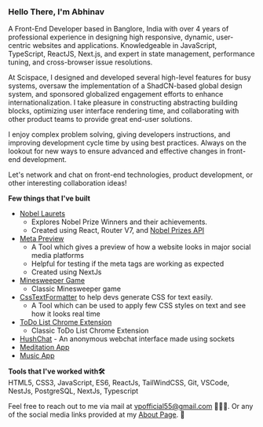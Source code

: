 ### Hello There, I'm Abhinav

A Front-End Developer based in Banglore, India with over 4 years of professional experience in designing high responsive, dynamic, user-centric websites and applications. Knowledgeable in JavaScript, TypeScript, ReactJS, Next.js, and expert in state management, performance tuning, and cross-browser issue resolutions.

At Scispace, I designed and developed several high-level features for busy systems, oversaw the implementation of a ShadCN-based global design system, and sponsored globalized engagement efforts to enhance internationalization. I take pleasure in constructing abstracting building blocks, optimizing user interface rendering time, and collaborating with other product teams to provide great end-user solutions.

I enjoy complex problem solving, giving developers instructions, and improving development cycle time by using best practices. Always on the lookout for new ways to ensure advanced and effective changes in front-end development.

Let's network and chat on front-end technologies, product development, or other interesting collaboration ideas!



**Few things that I've built**   
 - [Nobel Laurets](https://nobel-laurets.vercel.app/)
     - Explores Nobel Prize Winners and their achievements.
     - Created using React, Router V7, and [Nobel Prizes API](https://app.swaggerhub.com/apis/NobelMedia/NobelMasterData/2.1)
 - [Meta Preview](https://meta-preview-q8lg.vercel.app/)
     - A Tool which gives a preview of how a website looks in major social media platforms
     - Helpful for testing if the meta tags are working as expected
     - Created using NextJs
 - [Minesweeper Game](https://abhi12123.github.io/minesweeper/#/)
     - Classic Minesweeper game
 - [CssTextFormatter](https://abhi12123.github.io/csstextformatter-v1/) to help devs generate CSS for text easily.
     - A Tool which can be used to apply few CSS styles on text and see how it looks real time
 - [ToDo List Chrome Extension](https://github.com/abhi12123/todoextension)
     - Classic ToDo List Chrome Extension
 - [HushChat](https://github.com/abhi12123/hushchat_frontend) - An anonymous webchat interface made using sockets
 - [Meditation App](https://abhi12123.github.io/meditation_app/)
 - [Music App](https://abhi12123.github.io/music-app/)
    


**Tools that I've worked with🛠️**  
HTML5, CSS3, JavaScript, ES6, ReactJs, TailWindCSS, Git, VSCode, NestJs, PostgreSQL, NextJs, Typescript

Feel free to reach out to me via mail at vpofficial55@gmail.com 📨📨📨.
Or any of the social media links provided at my [About Page](https://abhinavvp.com/). 📝

<!--
**abhi12123/abhi12123** is a ✨ _special_ ✨ repository because its `README.md` (this file) appears on your GitHub profile.

Here are some ideas to get you started:

- 🔭 I’m currently working on ...
- 🌱 I’m currently learning ...
- 👯 I’m looking to collaborate on ...
- 🤔 I’m looking for help with ...
- 💬 Ask me about ...
- 📫 How to reach me: ...
- 😄 Pronouns: ...
- ⚡ Fun fact: ...
-->
